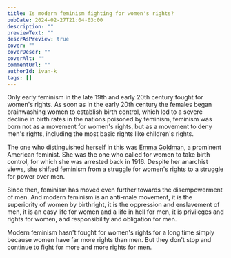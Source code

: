 ```yaml
---
title: Is modern feminism fighting for women's rights?
pubDate: 2024-02-27T21:04-03:00
description: ""
previewText: ""
descrAsPreview: true
cover: ""
coverDescr: ""
coverAlt: ""
commentUrl: ""
authorId: ivan-k
tags: []
---
```

Only early feminism in the late 19th and early 20th century fought for women's rights. As soon as in the early 20th century the females began brainwashing women to establish birth control, which led to a severe decline in birth rates in the nations poisoned by feminism, feminism was born not as a movement for women's rights, but as a movement to deny men's rights, including the most basic rights like children's rights.

The one who distinguished herself in this was [Emma Goldman](https://ru.wikipedia.org/wiki/%D0%93%D0%BE%D0%BB%D1%8C%D0%B4%D0%BC%D0%B0%D0%BD%2C_%D0%AD%D0%BC%D0%BC%D0%B0), a prominent American feminist. She was the one who called for women to take birth control, for which she was arrested back in 1916. Despite her anarchist views, she shifted feminism from a struggle for women's rights to a struggle for power over men.

Since then, feminism has moved even further towards the disempowerment of men. And modern feminism is an anti-male movement, it is the superiority of women by birthright, it is the oppression and enslavement of men, it is an easy life for women and a life in hell for men, it is privileges and rights for women, and responsibility and obligation for men.

Modern feminism hasn't fought for women's rights for a long time simply because women have far more rights than men. But they don't stop and continue to fight for more and more rights for men.
